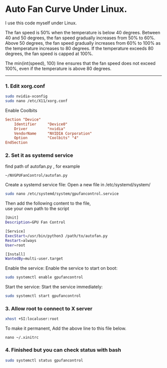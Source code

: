 # Auto Fan Curve Under Linux.

I use this code myself under Linux.  

The fan speed is 50% when the temperature is below 40 degrees. Between 40 and 50 degrees, the fan speed gradually increases from 50% to 60%. Above 50 degrees, the fan speed gradually increases from 60% to 100% as the temperature increases to 80 degrees. If the temperature exceeds 80 degrees, the fan speed is capped at 100%.

The min(int(speed), 100) line ensures that the fan speed does not exceed 100%, even if the temperature is above 80 degrees.

---

### 1. Edit xorg.conf

```bash
sudo nvidia-xconfig
sudo nano /etc/X11/xorg.conf
```
Enable Coolbits
```conf
Section "Device"
    Identifier     "Device0"
    Driver         "nvidia"
    VendorName     "NVIDIA Corporation"
    Option         "Coolbits" "4"
EndSection
```

### 2. Set it as systemd service

find path of autofan.py , for example
```bash
~/NVGPUFanControl/autofan.py
```

Create a systemd service file: Open a new file in /etc/systemd/system/  

```bash
sudo nano /etc/systemd/system/gpufancontrol.service
```
Then add the following content to the file,   
use your own path to the script
```bash
[Unit]
Description=GPU Fan Control

[Service]
ExecStart=/usr/bin/python3 /path/to/autofan.py
Restart=always
User=root

[Install]
WantedBy=multi-user.target
```

Enable the service: Enable the service to start on boot:  
```bash
sudo systemctl enable gpufancontrol
```

Start the service: Start the service immediately:  
```bash
sudo systemctl start gpufancontrol
```

### 3. Allow root to connect to X server
```bash
xhost +SI:localuser:root
```
To make it permanent, Add the above line to this file below.
```
nano ~/.xinitrc
```



### 4. Finished but you can check status with bash  
```bash
sudo systemctl status gpufancontrol
```